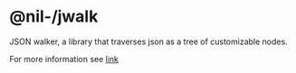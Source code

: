 # @nil-/jwalk

JSON walker, a library that traverses json as a tree of customizable nodes.

For more information see [link](https://mono-jwalk.vercel.app)
